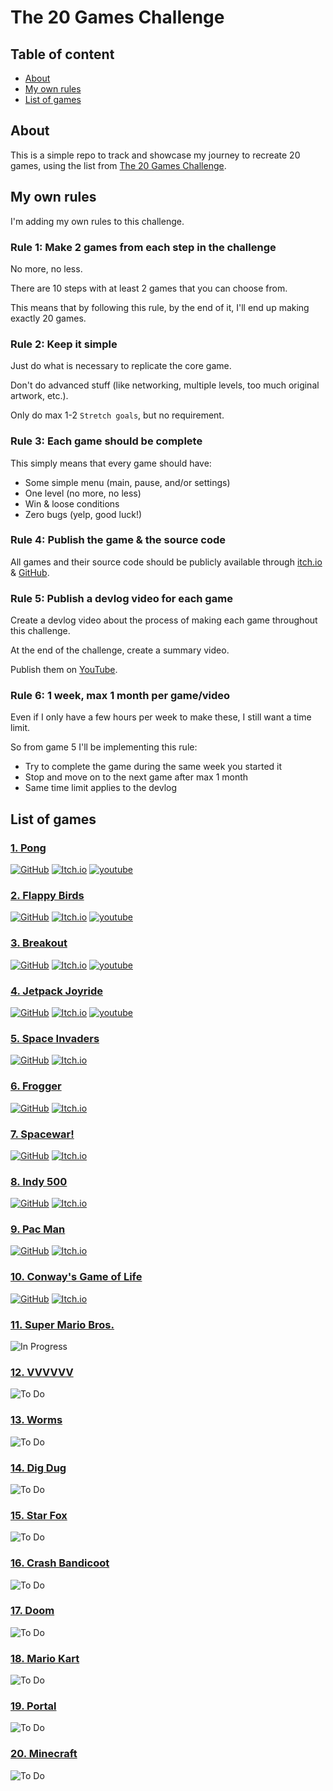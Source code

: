 # The 20 Games Challenge

## Table of content

- [About](#about)
- [My own rules](#my-own-rules)
- [List of games](#list-of-games)

## About

This is a simple repo to track and showcase my journey to recreate 20 games, using the list from [The 20 Games Challenge](https://20_games_challenge.gitlab.io/).

## My own rules

I'm adding my own rules to this challenge.

### Rule 1: Make 2 games from each step in the challenge

No more, no less.

There are 10 steps with at least 2 games that you can choose from.

This means that by following this rule, by the end of it, I'll end up making exactly 20 games.

### Rule 2: Keep it simple

Just do what is necessary to replicate the core game.

Don't do advanced stuff (like networking, multiple levels, too much original artwork, etc.).

Only do max 1-2 `Stretch goals`, but no requirement.

### Rule 3: Each game should be complete

This simply means that every game should have:

- Some simple menu (main, pause, and/or settings)
- One level (no more, no less)
- Win & loose conditions
- Zero bugs (yelp, good luck!)

### Rule 4: Publish the game & the source code

All games and their source code should be publicly available through [itch.io](https://brallex.itch.io/) & [GitHub](https://github.com/Alexander-Jordan).

### Rule 5: Publish a devlog video for each game

Create a devlog video about the process of making each game throughout this challenge.

At the end of the challenge, create a summary video.

Publish them on [YouTube](https://www.youtube.com/@bbitofficial).

### Rule 6: 1 week, max 1 month per game/video

Even if I only have a few hours per week to make these, I still want a time limit.

So from game 5 I'll be implementing this rule:

- Try to complete the game during the same week you started it
- Stop and move on to the next game after max 1 month
- Same time limit applies to the devlog

## List of games

### [1. Pong](https://20_games_challenge.gitlab.io/games/pong/)

[![GitHub](https://img.shields.io/badge/github-%23121011.svg?style=for-the-badge&logo=github&logoColor=white)](https://github.com/Alexander-Jordan/ping-godot)
[![Itch.io](https://img.shields.io/badge/Itch-%23FF0B34.svg?style=for-the-badge&logo=Itch.io&logoColor=white)](https://brallex.itch.io/ping)
[![youtube](https://img.shields.io/badge/youtube-FF0000?style=for-the-badge&logo=YouTube&logoColor=white)](https://youtu.be/I2wzvSR1DRc)

### [2. Flappy Birds](https://20_games_challenge.gitlab.io/games/flappy/)

[![GitHub](https://img.shields.io/badge/github-%23121011.svg?style=for-the-badge&logo=github&logoColor=white)](https://github.com/Alexander-Jordan/birdy-godot)
[![Itch.io](https://img.shields.io/badge/Itch-%23FF0B34.svg?style=for-the-badge&logo=Itch.io&logoColor=white)](https://brallex.itch.io/birdy)
[![youtube](https://img.shields.io/badge/youtube-FF0000?style=for-the-badge&logo=YouTube&logoColor=white)](https://youtu.be/5j1bS85R9l4)

### [3. Breakout](https://20_games_challenge.gitlab.io/games/breakout/)

[![GitHub](https://img.shields.io/badge/github-%23121011.svg?style=for-the-badge&logo=github&logoColor=white)](https://github.com/Alexander-Jordan/brick-basher-godot)
[![Itch.io](https://img.shields.io/badge/Itch-%23FF0B34.svg?style=for-the-badge&logo=Itch.io&logoColor=white)](https://brallex.itch.io/brick-basher)
[![youtube](https://img.shields.io/badge/youtube-FF0000?style=for-the-badge&logo=YouTube&logoColor=white)](https://youtu.be/Za_R3hqwXtI)

### [4. Jetpack Joyride](https://20_games_challenge.gitlab.io/games/jetpack/)

[![GitHub](https://img.shields.io/badge/github-%23121011.svg?style=for-the-badge&logo=github&logoColor=white)](https://github.com/Alexander-Jordan/rocket-rift-godot)
[![Itch.io](https://img.shields.io/badge/Itch-%23FF0B34.svg?style=for-the-badge&logo=Itch.io&logoColor=white)](https://brallex.itch.io/rocket-rift)
[![youtube](https://img.shields.io/badge/youtube-FF0000?style=for-the-badge&logo=YouTube&logoColor=white)](https://youtu.be/L6W2Pi14xFw)

### [5. Space Invaders](https://20_games_challenge.gitlab.io/games/invaders/)

[![GitHub](https://img.shields.io/badge/github-%23121011.svg?style=for-the-badge&logo=github&logoColor=white)](https://github.com/Alexander-Jordan/alien-attack-godot)
[![Itch.io](https://img.shields.io/badge/Itch-%23FF0B34.svg?style=for-the-badge&logo=Itch.io&logoColor=white)](https://brallex.itch.io/alien-attack)

### [6. Frogger](https://20_games_challenge.gitlab.io/games/frogger/)

[![GitHub](https://img.shields.io/badge/github-%23121011.svg?style=for-the-badge&logo=github&logoColor=white)](https://github.com/Alexander-Jordan/froggie-godot)
[![Itch.io](https://img.shields.io/badge/Itch-%23FF0B34.svg?style=for-the-badge&logo=Itch.io&logoColor=white)](https://brallex.itch.io/froggie)

### [7. Spacewar!](https://20_games_challenge.gitlab.io/games/spacewar/)

[![GitHub](https://img.shields.io/badge/github-%23121011.svg?style=for-the-badge&logo=github&logoColor=white)](https://github.com/Alexander-Jordan/spacewar-godot)
[![Itch.io](https://img.shields.io/badge/Itch-%23FF0B34.svg?style=for-the-badge&logo=Itch.io&logoColor=white)](https://brallex.itch.io/spacewar)

### [8. Indy 500](https://20_games_challenge.gitlab.io/games/indy/)

[![GitHub](https://img.shields.io/badge/github-%23121011.svg?style=for-the-badge&logo=github&logoColor=white)](https://github.com/Alexander-Jordan/rally-racer-godot)
[![Itch.io](https://img.shields.io/badge/Itch-%23FF0B34.svg?style=for-the-badge&logo=Itch.io&logoColor=white)](https://brallex.itch.io/rally-racer)

### [9. Pac Man](https://20_games_challenge.gitlab.io/games/pacman/)

[![GitHub](https://img.shields.io/badge/github-%23121011.svg?style=for-the-badge&logo=github&logoColor=white)](https://github.com/Alexander-Jordan/pac-man-godot)
[![Itch.io](https://img.shields.io/badge/Itch-%23FF0B34.svg?style=for-the-badge&logo=Itch.io&logoColor=white)](https://brallex.itch.io/pacman)

### [10. Conway's Game of Life](https://20_games_challenge.gitlab.io/games/life/)

[![GitHub](https://img.shields.io/badge/github-%23121011.svg?style=for-the-badge&logo=github&logoColor=white)](https://github.com/Alexander-Jordan/conways-game-of-life-godot)
[![Itch.io](https://img.shields.io/badge/Itch-%23FF0B34.svg?style=for-the-badge&logo=Itch.io&logoColor=white)](https://brallex.itch.io/conways-game-of-life)

### [11. Super Mario Bros.](https://20_games_challenge.gitlab.io/games/mario/)

![In Progress](https://img.shields.io/badge/in_progress-orange?style=for-the-badge)

### [12. VVVVVV](https://20_games_challenge.gitlab.io/games/vvvvvv/)

![To Do](https://img.shields.io/badge/to_do-gray?style=for-the-badge)

### [13. Worms](https://20_games_challenge.gitlab.io/games/worms/)

![To Do](https://img.shields.io/badge/to_do-gray?style=for-the-badge)

### [14. Dig Dug](https://20_games_challenge.gitlab.io/games/dig_dug/)

![To Do](https://img.shields.io/badge/to_do-gray?style=for-the-badge)

### [15. Star Fox](https://20_games_challenge.gitlab.io/games/star_fox/)

![To Do](https://img.shields.io/badge/to_do-gray?style=for-the-badge)

### [16. Crash Bandicoot](https://20_games_challenge.gitlab.io/games/crash/)

![To Do](https://img.shields.io/badge/to_do-gray?style=for-the-badge)

### [17. Doom](https://20_games_challenge.gitlab.io/games/doom/)

![To Do](https://img.shields.io/badge/to_do-gray?style=for-the-badge)

### [18. Mario Kart](https://20_games_challenge.gitlab.io/games/mario_kart/)

![To Do](https://img.shields.io/badge/to_do-gray?style=for-the-badge)

### [19. Portal](https://20_games_challenge.gitlab.io/games/portal/)

![To Do](https://img.shields.io/badge/to_do-gray?style=for-the-badge)

### [20. Minecraft](https://20_games_challenge.gitlab.io/games/minecraft/)

![To Do](https://img.shields.io/badge/to_do-gray?style=for-the-badge)
